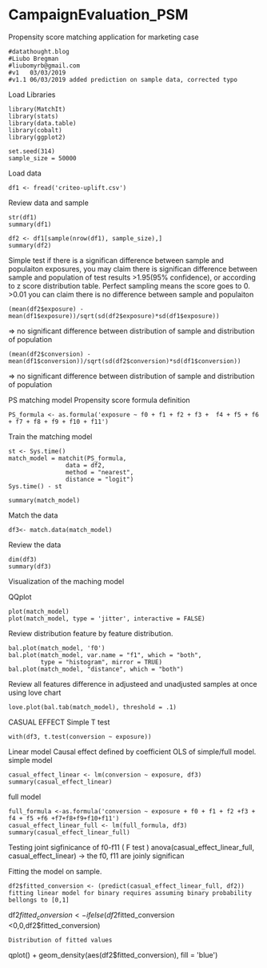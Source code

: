 # CampaignEvaluation_PSM
Propensity score matching application for marketing case

```
#datathought.blog
#Liubo Bregman 
#liubomyrb@gmail.com
#v1   03/03/2019
#v1.1 06/03/2019 added prediction on sample data, corrected typo
```
Load Libraries
```
library(MatchIt)
library(stats)
library(data.table)
library(cobalt)
library(ggplot2)
```
```
set.seed(314)
sample_size = 50000
```

Load data 
```
df1 <- fread('criteo-uplift.csv')
```

Review data and sample
```
str(df1)
summary(df1)

df2 <- df1[sample(nrow(df1), sample_size),]
summary(df2)
```

Simple test if there is a significan difference between sample and populaiton exposures, you may claim there is significan difference between sample and population of test results >1.95(95% confidence), or according to z score distribution table. Perfect sampling means the score goes to 0. >0.01 you can claim there is no difference between sample and populaiton 
```
(mean(df2$exposure) - mean(df1$exposure))/sqrt(sd(df2$exposure)*sd(df1$exposure))
```
=> no significant difference between distribution of sample and distribution of population
```
(mean(df2$conversion) - mean(df1$conversion))/sqrt(sd(df2$conversion)*sd(df1$conversion))
```
=> no significant difference between distribution of sample and distribution of population


PS matching model 
Propensity score formula definition
```
PS_formula <- as.formula('exposure ~ f0 + f1 + f2 + f3 +  f4 + f5 + f6 + f7 + f8 + f9 + f10 + f11')
```
Train the matching model 
```
st <- Sys.time()
match_model = matchit(PS_formula,
                data = df2, 
                method = "nearest",  
                distance = "logit")
Sys.time() - st

summary(match_model)
```
Match the data 
```
df3<- match.data(match_model)
```
Review the data 
```
dim(df3)
summary(df3)
```
Visualization of the maching model 

QQplot
```
plot(match_model)
plot(match_model, type = 'jitter', interactive = FALSE)

```
Review distribution feature by feature distribution.
```
bal.plot(match_model, 'f0')
bal.plot(match_model, var.name = "f1", which = "both",
         type = "histogram", mirror = TRUE)
bal.plot(match_model, "distance", which = "both")
```

Review all features difference in adjusteed and unadjusted samples at once using love chart 
```
love.plot(bal.tab(match_model), threshold = .1)
```

CASUAL EFFECT 
Simple T test
```
with(df3, t.test(conversion ~ exposure))
```
Linear model 
Causal effect defined by coefficient OLS of simple/full model.
simple model 
```
casual_effect_linear <- lm(conversion ~ exposure, df3)
summary(casual_effect_linear)
```
full model 
```
full_formula <-as.formula('conversion ~ exposure + f0 + f1 + f2 +f3 + f4 + f5 +f6 +f7+f8+f9+f10+f11')
casual_effect_linear_full <- lm(full_formula, df3)
summary(casual_effect_linear_full)
```
Testing joint sigfinicance of f0-f11 ( F test )
anova(casual_effect_linear_full, casual_effect_linear)
-> the f0, f11 are joinly significan 

Fitting the model on sample. 
```
df2$fitted_conversion <- (predict(casual_effect_linear_full, df2))
fitting linear model for binary requires assuming binary probability bellongs to [0,1]
```
df2$fitted_conversion <- ifelse(df2$fitted_conversion <0,0,df2$fitted_conversion) 
```
Distribution of fitted values
```
qplot() + geom_density(aes(df2$fitted_conversion), fill = 'blue')
```

